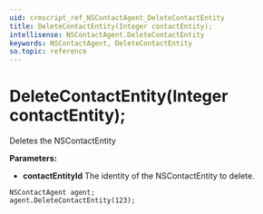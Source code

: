 ```yaml
---
uid: crmscript_ref_NSContactAgent_DeleteContactEntity
title: DeleteContactEntity(Integer contactEntity);
intellisense: NSContactAgent.DeleteContactEntity
keywords: NSContactAgent, DeleteContactEntity
so.topic: reference
---
```


# DeleteContactEntity(Integer contactEntity);

Deletes the NSContactEntity
  
**Parameters:**
 - **contactEntityId** The identity of the NSContactEntity to delete.

```crmscript
NSContactAgent agent;
agent.DeleteContactEntity(123);
```

